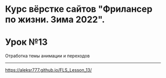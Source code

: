 # Курс вёрстке сайтов "Фрилансер по жизни. Зима 2022". 
# Урок №13
Отработка темы анимации и переходов <hr>
<https://aleksr777.github.io/FLS_Lesson_13/>
